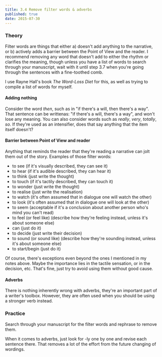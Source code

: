 ```yaml
---
title: 3.4 Remove filter words & adverbs
published: true
date: 2015-07-30
---
```


### Theory
Filter words are things that either a) doesn't add anything to the narrative, or b) actively adds a barrier between the Point of View and the reader. I recommend removing any word that doesn't add to either the rhythm or clarifies the meaning, though unless you have a list of words to search through your manuscript, wait with it until step 3.7 when you're going through the sentences with a fine-toothed comb.

I use Rayne Hall's book *The Word-Loss Diet* for this, as well as trying to compile a list of words for myself.

#### Adding nothing
Consider the word *then*, such as in "if there's a will, then there's a way". That sentence can be writtenas: "if there's a will, there's a way", and won't lose any meaning. You can also consider words such as *really*, *very*, *totally*, *so*. If they're used as an intensifier, does that say anything that the item itself doesn't?

#### Barrier between Point of View and reader
Anything that reminds the reader that they're reading a narrative can jolt them out of the story. Examples of those filter words:

* to see (if it's visually described, they can see it)
* to hear (if it's audible described, they can hear it)
* to think (just write the thought)
* to touch (if it's tactily described, they can touch it)
* to wonder (just write the thought)
* to realise (just write the realisation)
* to watch (it's often assumed that in dialogue one will watch the other)
* to look (it's often assumed that in dialogue one will look at the other)
* to seem (acceptable if it's a conclusion about another person who's mind you can't read)
* to feel (or feel like) (describe how they're feeling instead, unless it's about someone else)
* can (just do it)
* to decide (just write their decision)
* to sound (or sound like) (describe how they're sounding instead, unless it's about someone else)
* to start/begin (just do it)

Of course, there's exceptions even beyond the ones I mentioned in my notes above. Maybe the importance lies in the tactile sensation, or in the decision, etc. That's fine, just try to avoid using them without good cause.

#### Adverbs

There is nothing inherently wrong with adverbs, they're an important part of a writer's toolbox. However, they are often used when you should be using a stronger verb instead.

### Practice
Search through your manuscript for the filter words and rephrase to remove them.

When it comes to adverbs, just look for -ly one by one and revise each sentence there. That removes a lot of the effort from the future changing of wordings.
